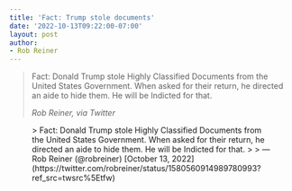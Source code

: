 ```yaml
---
title: 'Fact: Trump stole documents'
date: '2022-10-13T09:22:00-07:00'
layout: post
author:
- Rob Reiner
---
```


> Fact: Donald Trump stole Highly Classified Documents from the United States Government. When asked for their return, he directed an aide to hide them. He will be Indicted for that.
>
> <cite>Rob Reiner, via Twitter</cite>
<figure class="wp-block-embed is-type-rich is-provider-twitter wp-block-embed-twitter"><div class="wp-block-embed__wrapper">> Fact: Donald Trump stole Highly Classified Documents from the United States Government. When asked for their return, he directed an aide to hide them. He will be Indicted for that.
>
> — Rob Reiner (@robreiner) [October 13, 2022](https://twitter.com/robreiner/status/1580560914989780993?ref_src=twsrc%5Etfw)

<script async="" charset="utf-8" src="https://platform.twitter.com/widgets.js"></script></div></figure>
